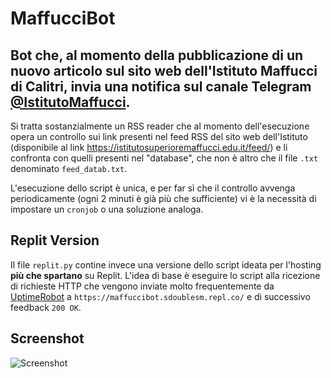 # MaffucciBot

Bot che, al momento della pubblicazione di un nuovo articolo sul sito web dell'Istituto Maffucci di Calitri, invia una notifica sul canale Telegram [@IstitutoMaffucci](https://t.me/IstitutoMaffucci).
---
Si tratta sostanzialmente un RSS reader che al momento dell'esecuzione opera un controllo sui link presenti nel feed RSS del sito web dell'Istituto (disponibile al link https://istitutosuperioremaffucci.edu.it/feed/) e li confronta con quelli presenti nel "database", che non è altro che il file ``.txt`` denominato ``feed_datab.txt``.

L'esecuzione dello script è unica, e per far sì che il controllo avvenga periodicamente (ogni 2 minuti è già più che sufficiente) vi è la necessità di impostare un ``cronjob`` o una soluzione analoga.

## Replit Version
Il file ``replit.py`` contine invece una versione dello script ideata per l'hosting **più che spartano** su Replit. L'idea di base è eseguire lo script alla ricezione di richieste HTTP che vengono inviate molto frequentemente da [UptimeRobot](https://uptimerobot.com/) a ``https://maffuccibot.sdoublesm.repl.co/`` e di successivo feedback ``200 OK``.
## Screenshot
![Screenshot](/screenshot.png "screenshot")
